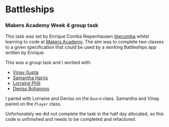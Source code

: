 Battleships
===========

### Makers Academy Week 4 group task

This task was set by Enrique Comba Riepenhausen
[@ecomba](http://twitter.com/ecomba) whilst learning to code at
[Makers Academy](http://www.makersacademy.com). The aim was to complete two
classes to a given specification that could be used by a working Battleships
app written by Enrique.

This was a group task and I worked with:
  - [Vinay Gupta](https://github.com/vinayngupta)
  - [Samantha Harris](https://github.com/Harrisam)
  - [Lorraine Phill](https://github.com/lorraine-phill)
  - [Deniss Bohanovs](https://github.com/violentr)

I paired with Lorraine and Deniss on the `Board` class. Samantha and Vinay
paired on the `Player` class.

Unfortunately we did not complete the task in the half day allocated, so this
code is unfinished and needs to be completed and refactored.
